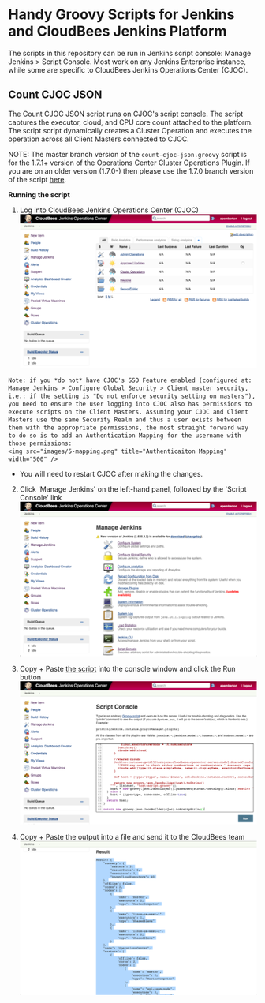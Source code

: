 # Handy Groovy Scripts for Jenkins and CloudBees Jenkins Platform

The scripts in this repository can be run in Jenkins script console: Manage Jenkins > Script Console. Most work on any Jenkins Enterprise instance, while some are specific to CloudBees Jenkins Operations Center (CJOC).

## Count CJOC JSON

The Count CJOC JSON script runs on CJOC's script console. The script captures the executor, cloud, and CPU core count attached to the platform. The script script dynamically creates a Cluster Operation and executes the operation across all Client Masters connected to CJOC.

NOTE: The master branch version of the `count-cjoc-json.groovy` script is for the 1.7.1+ version of the Operations Center Cluster Operations Plugin. If you are on an older version (1.7.0-) then please use the 1.7.0 branch version of the script [here](https://github.com/cloudbees/jenkins-scripts/blob/1.7.0/count-cjoc-json.groovy).

**Running the script**

1.    Log into CloudBees Jenkins Operations Center (CJOC)
    <img src="images/1-login.png" title="Login into CJOC" width="500" />

    Note: if you *do not* have CJOC's SSO Feature enabled (configured at: Manage Jenkins > Configure Global Security > Client master security, i.e.: if the setting is "Do not enforce security setting on masters"), you need to ensure the user logging into CJOC also has permissions to execute scripts on the Client Masters. Assuming your CJOC and Client Masters use the same Security Realm and thus a user exists between them with the appropriate permissions, the most straight forward way to do so is to add an Authentication Mapping for the username with those permissions:
    <img src="images/5-mapping.png" title="Authenticaiton Mapping" width="500" />

  * You will need to restart CJOC after making the changes.

2.    Click 'Manage Jenkins' on the left-hand panel, followed by the 'Script Console' link
    <img src="images/2-manage-jenkins.png" title="Manage Jenkins" width="500" />

3.    Copy + Paste [the script](https://github.com/cloudbees/jenkins-scripts/blob/master/count-cjoc-json.groovy) into the console window and click the Run button
    <img src="images/3-script-console.png" title="Script Console" width="500" />

4.    Copy + Paste the output into a file and send it to the CloudBees team
    <img src="images/4-result.png" title="Result" width="500" />
